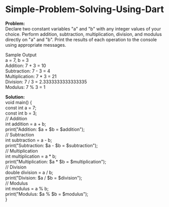 # Simple-Problem-Solving-Using-Dart
<b>Problem:</b>
<br>
Declare two constant variables "a" and "b" with any integer values of your choice.
Perform addition, subtraction, multiplication, division, and modulus directly on "a"
and "b".
Print the results of each operation to the console using appropriate messages.


Sample Output
<br>
a = 7, b = 3
<br>
Addition: 7 + 3 = 10
<br>
Subtraction: 7 - 3 = 4
<br>
Multiplication: 7 * 3 = 21
<br>
Division: 7 / 3 = 2.3333333333333335
<br>
Modulus: 7 % 3 = 1

<b>Solution:</b>
<br>
void main() {
    <br>
  const int a = 7;
   <br>
  const int b = 3;
 <br>
  // Addition
   <br>
  int addition = a + b;
   <br>
  print("Addition: $a + $b = $addition");
 <br>
  // Subtraction
   <br>
  int subtraction = a - b;
   <br>
  print("Subtraction: $a - $b = $subtraction");
 <br>
  // Multiplication
   <br>
  int multiplication = a * b;
   <br>
  print("Multiplication: $a * $b = $multiplication");
 <br>
  // Division
   <br>
  double division = a / b;
   <br>
  print("Division: $a / $b = $division");
 <br>
  // Modulus
   <br>
  int modulus = a % b;
   <br>
  print("Modulus: $a % $b = $modulus");
   <br>
}